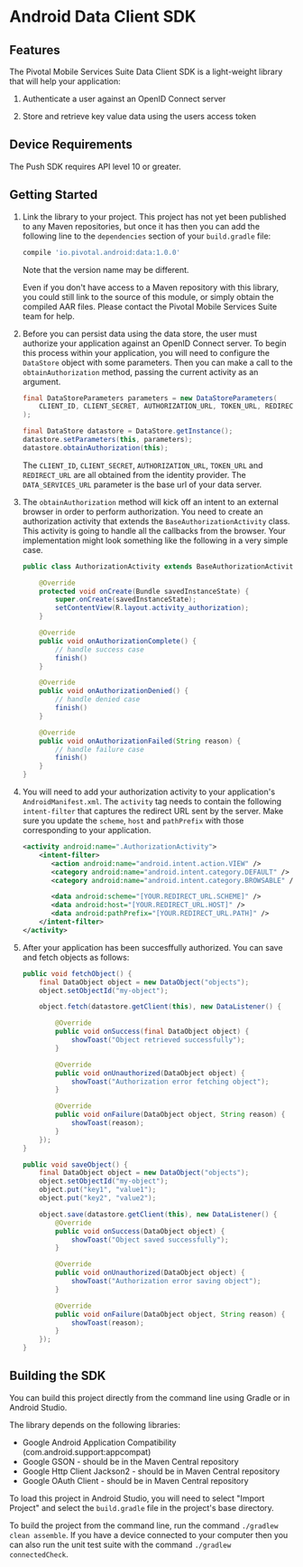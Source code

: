 Android Data Client SDK
=======================

Features
--------

The Pivotal Mobile Services Suite Data Client SDK is a light-weight library that will help your application:

 1. Authenticate a user against an OpenID Connect server

 2. Store and retrieve key value data using the users access token
 
 
Device Requirements
-------------------

The Push SDK requires API level 10 or greater.


Getting Started
---------------

 1. Link the library to your project.  This project has not yet been published to any Maven repositories, but once it has 
    then you can add the following line to the `dependencies` section of your `build.gradle` file:
   
    ```groovy
    compile 'io.pivotal.android:data:1.0.0'
    ```
   
    Note that the version name may be different.
   
   	Even if you don't have access to a Maven repository with this library, you could still link to the source of this module,
   	or simply obtain the compiled AAR files.  Please contact the Pivotal Mobile Services Suite team for help.

 2. Before you can persist data using the data store, the user must authorize your application against an OpenID Connect 
    server. To begin this process within your application, you will need to configure the `DataStore` object with some parameters. 
    Then you can make a call to the `obtainAuthorization` method, passing the current activity as an argument.

    ```java
    final DataStoreParameters parameters = new DataStoreParameters(
        CLIENT_ID, CLIENT_SECRET, AUTHORIZATION_URL, TOKEN_URL, REDIRECT_URL, DATA_SERVICES_URL
    );

    final DataStore datastore = DataStore.getInstance();
    datastore.setParameters(this, parameters);
    datastore.obtainAuthorization(this);
    ```

    The `CLIENT_ID`, `CLIENT_SECRET`, `AUTHORIZATION_URL`, `TOKEN_URL` and `REDIRECT_URL` are all obtained from the identity
    provider. The `DATA_SERVICES_URL` parameter is the base url of your data server.
   	
 3. The `obtainAuthorization` method will kick off an intent to an external browser in order to perform authorization. You need 
    to create an authorization activity that extends the `BaseAuthorizationActivity` class. This activity is going to handle all 
    the callbacks from the browser. Your implementation might look something like the following in a very simple case.
    
    ```java
    public class AuthorizationActivity extends BaseAuthorizationActivity {
    
        @Override
        protected void onCreate(Bundle savedInstanceState) {
            super.onCreate(savedInstanceState);
            setContentView(R.layout.activity_authorization);
        }
    
        @Override
        public void onAuthorizationComplete() {
            // handle success case
            finish()
        }
    
        @Override
        public void onAuthorizationDenied() {
            // handle denied case
            finish()
        }
    
        @Override
        public void onAuthorizationFailed(String reason) {
            // handle failure case
            finish()
        }
    }
    ```
 
 4. You will need to add your authorization activity to your application's `AndroidManifest.xml`. The `activity` tag 
    needs to contain the following `intent-filter` that captures the redirect URL sent by the server. Make 
    sure you update the `scheme`, `host` and `pathPrefix` with those corresponding to your application.

    ```xml
    <activity android:name=".AuthorizationActivity">
        <intent-filter>
           <action android:name="android.intent.action.VIEW" />
           <category android:name="android.intent.category.DEFAULT" />
           <category android:name="android.intent.category.BROWSABLE" />

           <data android:scheme="[YOUR.REDIRECT_URL.SCHEME]" />
           <data android:host="[YOUR.REDIRECT_URL.HOST]" />
           <data android:pathPrefix="[YOUR.REDIRECT_URL.PATH]" />
        </intent-filter>
    </activity>
    ```
    
 5. After your application has been succesffully authorized. You can save and fetch objects as follows:
 
    ```java
    public void fetchObject() {
        final DataObject object = new DataObject("objects");
        object.setObjectId("my-object");

        object.fetch(datastore.getClient(this), new DataListener() {

            @Override
            public void onSuccess(final DataObject object) {
                showToast("Object retrieved successfully");
            }

            @Override
            public void onUnauthorized(DataObject object) {
                showToast("Authorization error fetching object");
            }

            @Override
            public void onFailure(DataObject object, String reason) {
                showToast(reason);
            }
        });
    }
    ```

    ```java
    public void saveObject() {
        final DataObject object = new DataObject("objects");
        object.setObjectId("my-object");
        object.put("key1", "value1");
        object.put("key2", "value2");

        object.save(datastore.getClient(this), new DataListener() {
            @Override
            public void onSuccess(DataObject object) {
                showToast("Object saved successfully");
            }

            @Override
            public void onUnauthorized(DataObject object) {
                showToast("Authorization error saving object");
            }

            @Override
            public void onFailure(DataObject object, String reason) {
                showToast(reason);
            }
        });
    }
    ```

Building the SDK
----------------

You can build this project directly from the command line using Gradle or in Android Studio.

The library depends on the following libraries:

 * Google Android Application Compatibility (com.android.support:appcompat)
 * Google GSON - should be in the Maven Central repository
 * Google Http Client Jackson2 - should be in Maven Central repository
 * Google OAuth Client - should be in Maven Central repository

To load this project in Android Studio, you will need to select "Import Project" and select the `build.gradle` file in
the project's base directory.

To build the project from the command line, run the command `./gradlew clean assemble`.  If you have a device connected
to your computer then you can also run the unit test suite with the command `./gradlew connectedCheck`.